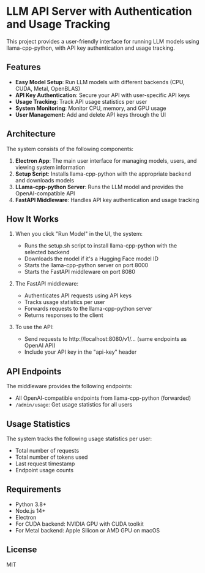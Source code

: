 # LLM API Server with Authentication and Usage Tracking

This project provides a user-friendly interface for running LLM models using llama-cpp-python, with API key authentication and usage tracking.

## Features

- **Easy Model Setup**: Run LLM models with different backends (CPU, CUDA, Metal, OpenBLAS)
- **API Key Authentication**: Secure your API with user-specific API keys
- **Usage Tracking**: Track API usage statistics per user
- **System Monitoring**: Monitor CPU, memory, and GPU usage
- **User Management**: Add and delete API keys through the UI

## Architecture

The system consists of the following components:

1. **Electron App**: The main user interface for managing models, users, and viewing system information
2. **Setup Script**: Installs llama-cpp-python with the appropriate backend and downloads models
3. **LLama-cpp-python Server**: Runs the LLM model and provides the OpenAI-compatible API
4. **FastAPI Middleware**: Handles API key authentication and usage tracking

## How It Works

1. When you click "Run Model" in the UI, the system:
   - Runs the setup.sh script to install llama-cpp-python with the selected backend
   - Downloads the model if it's a Hugging Face model ID
   - Starts the llama-cpp-python server on port 8000
   - Starts the FastAPI middleware on port 8080

2. The FastAPI middleware:
   - Authenticates API requests using API keys
   - Tracks usage statistics per user
   - Forwards requests to the llama-cpp-python server
   - Returns responses to the client

3. To use the API:
   - Send requests to http://localhost:8080/v1/... (same endpoints as OpenAI API)
   - Include your API key in the "api-key" header

## API Endpoints

The middleware provides the following endpoints:

- All OpenAI-compatible endpoints from llama-cpp-python (forwarded)
- `/admin/usage`: Get usage statistics for all users

## Usage Statistics

The system tracks the following usage statistics per user:

- Total number of requests
- Total number of tokens used
- Last request timestamp
- Endpoint usage counts

## Requirements

- Python 3.8+
- Node.js 14+
- Electron
- For CUDA backend: NVIDIA GPU with CUDA toolkit
- For Metal backend: Apple Silicon or AMD GPU on macOS

## License

MIT 